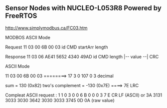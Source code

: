 ## Sensor Nodes with NUCLEO-L053R8 Powered by FreeRTOS

http://www.simplymodbus.ca/FC03.htm

MODBOS ASCII Mode

Request   11  03   00 6B    00 03
          id CMD  startArr  length

Response  11 03    06     AE41 5652 4340  49AD
          id CMD length   |-- value  --|  CRC

ASCII Mode

11  03  00 6B 00 03 ========> 17 3 0 107 0 3
                     decimal

sum              = 130 (0x82)
two's complement = -130 (0x7E) ====> 7E
                                LRC

Compleat ASCII request
: 1 1  0 3  0 0  6 B  0 0  0 3  7 E  CR LF  (ASCII)
or
3A 3131 3033 3030 3642 3030 3033 3745 0D 0A (raw value)

